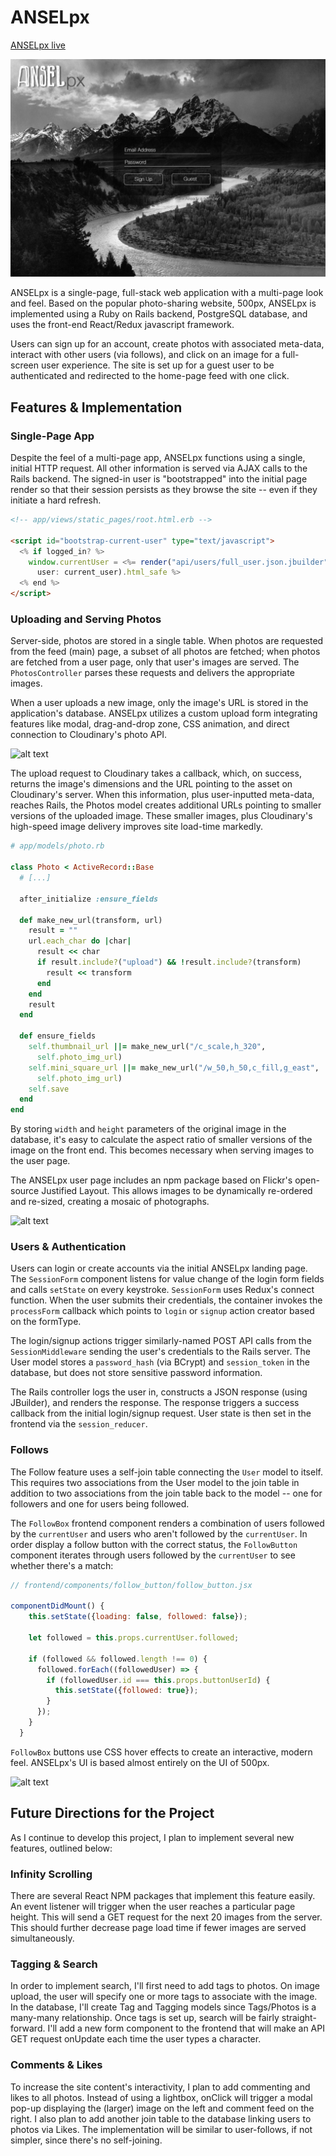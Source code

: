 # ANSELpx

[ANSELpx live][heroku]

[heroku]: https://anselpx.herokuapp.com/

![alt text](https://github.com/rossmorey/ANSELpx/blob/master/docs/wireframes/Login%20Design.png "Login Page Mock-up")

ANSELpx is a single-page, full-stack web application with a multi-page look and feel. Based on the popular photo-sharing website, 500px, ANSELpx is implemented using a Ruby on Rails backend, PostgreSQL database, and uses the front-end React/Redux javascript framework.

Users can sign up for an account, create photos with associated meta-data, interact with other users (via follows), and click on an image for a full-screen user experience. The site is set up for a guest user to be authenticated and redirected to the home-page feed with one click.

## Features & Implementation

### Single-Page App

Despite the feel of a multi-page app, ANSELpx functions using a single, initial HTTP request. All other information is served via AJAX calls to the Rails backend. The signed-in user is "bootstrapped" into the initial page render so that their session persists as they browse the site -- even if they initiate a hard refresh.

```html
<!-- app/views/static_pages/root.html.erb -->

<script id="bootstrap-current-user" type="text/javascript">
  <% if logged_in? %>
    window.currentUser = <%= render("api/users/full_user.json.jbuilder",
      user: current_user).html_safe %>
  <% end %>
</script>
```

### Uploading and Serving Photos

Server-side, photos are stored in a single table. When photos are requested from the feed (main) page, a subset of all photos are fetched; when photos are fetched from a user page, only that user's images are served. The `PhotosController` parses these requests and delivers the appropriate images.

When a user uploads a new image, only the image's URL is stored in the application's database. ANSELpx utilizes a custom upload form integrating features like modal, drag-and-drop zone, CSS animation, and direct connection to Cloudinary's photo API.

![alt text](http://res.cloudinary.com/dhorsi7vf/image/upload/v1473444578/upload_form_tpglcs.png "Upload Form")

The upload request to Cloudinary takes a callback, which, on success, returns the image's dimensions and the URL pointing to the asset on Cloudinary's server. When this information, plus user-inputted meta-data, reaches Rails, the Photos model creates additional URLs pointing to smaller versions of the uploaded image. These smaller images, plus Cloudinary's high-speed image delivery improves site load-time markedly.

```ruby
# app/models/photo.rb

class Photo < ActiveRecord::Base
  # [...]

  after_initialize :ensure_fields

  def make_new_url(transform, url)
    result = ""
    url.each_char do |char|
      result << char
      if result.include?("upload") && !result.include?(transform)
        result << transform
      end
    end
    result
  end

  def ensure_fields
    self.thumbnail_url ||= make_new_url("/c_scale,h_320",
      self.photo_img_url)
    self.mini_square_url ||= make_new_url("/w_50,h_50,c_fill,g_east",
      self.photo_img_url)
    self.save
  end
end
```

By storing `width` and `height` parameters of the original image in the database, it's easy to calculate the aspect ratio of smaller versions of the image on the front end. This becomes necessary when serving images to the user page.

The ANSELpx user page includes an npm package based on Flickr's open-source Justified Layout. This allows images to be dynamically re-ordered and re-sized, creating a mosaic of photographs.

![alt text](http://res.cloudinary.com/dhorsi7vf/image/upload/v1473444579/justified_gallery_wrcstt.png "Justified Layout")

### Users & Authentication

Users can login or create accounts via the initial ANSELpx landing page. The `SessionForm` component listens for value change of the login form fields and calls `setState` on every keystroke. `SessionForm` uses Redux's connect function. When the user submits their credentials, the container invokes the `processForm` callback which points to `login` or `signup` action creator based on the formType.

The login/signup actions trigger similarly-named POST API calls from the `SessionMiddleware` sending the user's credentials to the Rails server. The User model stores a `password_hash` (via BCrypt) and `session_token` in the database, but does not store sensitive password information.

The Rails controller logs the user in, constructs a JSON response (using JBuilder), and renders the response. The response triggers a success callback from the initial login/signup request. User state is then set in the frontend via the `session_reducer`.

### Follows

The Follow feature uses a self-join table connecting the `User` model to itself. This requires two associations from the User model to the join table in addition to two associations from the join table back to the model -- one for followers and one for users being followed.

The `FollowBox` frontend component renders a combination of users followed by the `currentUser` and users who aren't followed by the `currentUser`. In order display a follow button with the correct status, the `FollowButton` component iterates through users followed by the `currentUser` to see whether there's a match:

```javascript
// frontend/components/follow_button/follow_button.jsx

componentDidMount() {
    this.setState({loading: false, followed: false});

    let followed = this.props.currentUser.followed;

    if (followed && followed.length !== 0) {
      followed.forEach((followedUser) => {
        if (followedUser.id === this.props.buttonUserId) {
          this.setState({followed: true});
        }
      });
    }
  }
```

`FollowBox` buttons use CSS hover effects to create an interactive, modern feel. ANSELpx's UI is based almost entirely on the UI of 500px.

![alt text](http://res.cloudinary.com/dhorsi7vf/image/upload/v1473444773/user_buttons_w88kte.png "Follow Buttons")

## Future Directions for the Project

As I continue to develop this project, I plan to implement several new features, outlined below:

### Infinity Scrolling

There are several React NPM packages that implement this feature easily. An event listener will trigger when the user reaches a particular page height. This will send a GET request for the next 20 images from the server. This should further decrease page load time if fewer images are served simultaneously.

### Tagging & Search

In order to implement search, I'll first need to add tags to photos. On image upload, the user will specify one or more tags to associate with the image. In the database, I'll create Tag and Tagging models since Tags/Photos is a many-many relationship. Once tags is set up, search will be fairly straight-forward. I'll add a new form component to the frontend that will make an API GET request onUpdate each time the user types a character.

### Comments & Likes

To increase the site content's interactivity, I plan to add commenting and likes to all photos. Instead of using a lightbox, onClick will trigger a modal pop-up displaying the (larger) image on the left and comment feed on the right. I also plan to add another join table to the database linking users to photos via Likes. The implementation will be similar to user-follows, if not simpler, since there's no self-joining.
